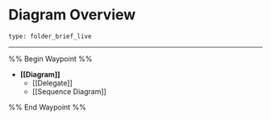 # Diagram Overview
 
```ccard
type: folder_brief_live
```
 
---
%% Begin Waypoint %%
- **[[Diagram]]**
	- [[Delegate]]
	- [[Sequence Diagram]]

%% End Waypoint %%
